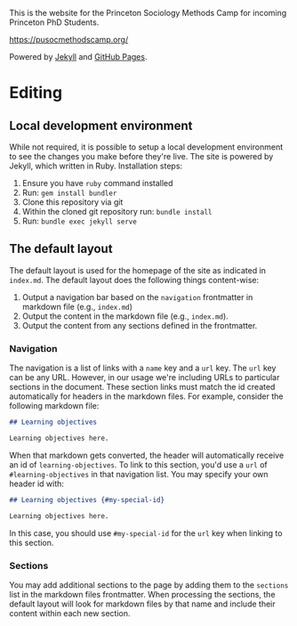 This is the website for the Princeton Sociology Methods Camp for incoming Princeton PhD Students.

https://pusocmethodscamp.org/

Powered by [Jekyll](https://jekyllrb.com/) and [GitHub Pages](https://pages.github.com/).

# Editing

## Local development environment

While not required, it is possible to setup a local development environment to
see the changes you make before they're live. The site is powered by Jekyll,
which written in Ruby. Installation steps:

1. Ensure you have `ruby` command installed
2. Run: `gem install bundler`
3. Clone this repository via git
4. Within the cloned git repository run: `bundle install`
5. Run: `bundle exec jekyll serve`

## The default layout

The default layout is used for the homepage of the site as indicated in
`index.md`. The default layout does the following things content-wise:

1. Output a navigation bar based on the `navigation` frontmatter in markdown
   file (e.g., `index.md`)
2. Output the content in the markdown file (e.g., `index.md`).
3. Output the content from any sections defined in the frontmatter.

### Navigation

The navigation is a list of links with a `name` key and a `url` key. The `url`
key can be any URL. However, in our usage we're including URLs to particular
sections in the document. These section links must match the id created
automatically for headers in the markdown files. For example, consider the
following markdown file:

```md
## Learning objectives

Learning objectives here.
```

When that markdown gets converted, the header will automatically receive an id
of `learning-objectives`. To link to this section, you'd use a `url` of
`#learning-objectives` in that navigation list. You may specify your own header
id with:

```md
## Learning objectives {#my-special-id}

Learning objectives here.
```

In this case, you should use `#my-special-id` for the `url` key when linking to
this section.


### Sections

You may add additional sections to the page by adding them to the `sections`
list in the markdown files frontmatter. When processing the sections, the
default layout will look for markdown files by that name and include their
content within each new section.
